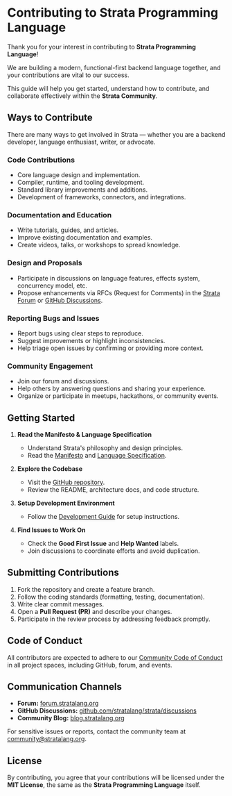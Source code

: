 # Contributing to Strata Programming Language

Thank you for your interest in contributing to **Strata Programming Language**!  

We are building a modern, functional-first backend language together, and your contributions are vital to our success.

This guide will help you get started, understand how to contribute, and collaborate effectively within the **Strata Community**.

## Ways to Contribute

There are many ways to get involved in Strata — whether you are a backend developer, language enthusiast, writer, or advocate.

### Code Contributions

- Core language design and implementation.
- Compiler, runtime, and tooling development.
- Standard library improvements and additions.
- Development of frameworks, connectors, and integrations.

### Documentation and Education

- Write tutorials, guides, and articles.
- Improve existing documentation and examples.
- Create videos, talks, or workshops to spread knowledge.

### Design and Proposals

- Participate in discussions on language features, effects system, concurrency model, etc.
- Propose enhancements via RFCs (Request for Comments) in the [Strata Forum](https://forum.stratalang.org) or [GitHub Discussions](https://github.com/stratalang/strata/discussions).

### Reporting Bugs and Issues

- Report bugs using clear steps to reproduce.
- Suggest improvements or highlight inconsistencies.
- Help triage open issues by confirming or providing more context.

### Community Engagement

- Join our forum and discussions.
- Help others by answering questions and sharing your experience.
- Organize or participate in meetups, hackathons, or community events.

## Getting Started

1. **Read the Manifesto & Language Specification**
   - Understand Strata's philosophy and design principles.
   - Read the [Manifesto](MANIFESTO.md) and [Language Specification](specification.md).

2. **Explore the Codebase**
   - Visit the [GitHub repository](https://github.com/stratalang/strata).
   - Review the README, architecture docs, and code structure.

3. **Setup Development Environment**
   - Follow the [Development Guide](DEVELOPMENT.md) for setup instructions.

4. **Find Issues to Work On**
   - Check the **Good First Issue** and **Help Wanted** labels.
   - Join discussions to coordinate efforts and avoid duplication.

## Submitting Contributions

1. Fork the repository and create a feature branch.
2. Follow the coding standards (formatting, testing, documentation).
3. Write clear commit messages.
4. Open a **Pull Request (PR)** and describe your changes.
5. Participate in the review process by addressing feedback promptly.

## Code of Conduct

All contributors are expected to adhere to our [Community Code of Conduct](community.md) in all project spaces, including GitHub, forum, and events.

## Communication Channels

- **Forum:** [forum.stratalang.org](https://forum.stratalang.org)
- **GitHub Discussions:** [github.com/stratalang/strata/discussions](https://github.com/stratalang/strata/discussions)
- **Community Blog:** [blog.stratalang.org](https://blog.stratalang.org)

For sensitive issues or reports, contact the community team at [community@stratalang.org](mailto:community@stratalang.org).

## License

By contributing, you agree that your contributions will be licensed under the **MIT License**, the same as the **Strata Programming Language** itself.

